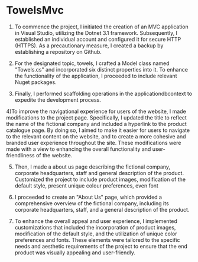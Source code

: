 # TowelsMvc

1) To commence the project, I initiated the creation of an MVC application in Visual Studio, utilizing the Dotnet 3.1 framework. Subsequently, I established an individual account and configured it for secure HTTP (HTTPS). As a precautionary measure, I created a backup by establishing a repository on Github.

2) For the designated topic, towels, I crafted a Model class named "Towels.cs" and incorporated six distinct properties into it. To enhance the functionality of the application, I proceeded to include relevant Nuget packages.

3) Finally, I performed scaffolding operations in the applicationdbcontext to expedite the development process.

4)To improve the navigational experience for users of the website, I made modifications to the project page. Specifically, I updated the title to reflect the name of the fictional company and included a hyperlink to the product catalogue page.
By doing so, I aimed to make it easier for users to navigate to the relevant content on the website, and to create a more cohesive and branded user experience throughout the site. These modifications were made with a view to enhancing the overall functionality and user-friendliness of the website.

5) Then, I made a about us page describing the fictional company, corporate headquarters, staff and general description of the product.
Customized the project to include product images, modification of the default style, present unique colour preferences, even font

6) I proceeded to create an "About Us" page, which provided a comprehensive overview of the fictional company, including its corporate headquarters, staff, and a general description of the product.

7) To enhance the overall appeal and user experience, I implemented customizations that included the incorporation of product images, modification of the default style, and the utilization of unique color preferences and fonts. These elements were tailored to the specific needs and aesthetic requirements of the project to ensure that the end product was visually appealing and user-friendly.
